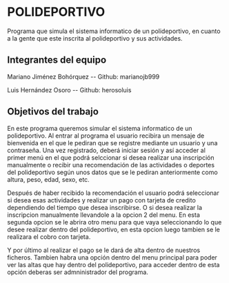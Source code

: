 # POLIDEPORTIVO

Programa que simula el sistema informatico de un polideportivo, en cuanto a la gente que este inscrita al polideportivo y sus actividades.



## Integrantes del equipo

Mariano Jiménez Bohórquez -- Github: marianojb999

Luis Hernández Osoro -- Github: herosoluis

## Objetivos del trabajo

En este programa queremos simular el sistema informatico de un polideportivo. Al entrar al programa el usuario recibira un mensaje de bienvenida en el que le pediran que se registre mediante un usuario y una contraseña. Una vez registrado, deberá iniciar sesión y así acceder al primer menú en el que podrá selccionar si desea realizar una inscripción manualmente o recibir una recomendación de las actividades o deportes del polideportivo según unos datos que se le pediran anteriormente como altura, peso, edad, sexo, etc.

Después de haber recibido la recomendación el usuario podrá seleccionar si desea esas actividades y realizar un pago con tarjeta de credito dependiendo del tiempo que desea inscribirse. O si desea realizar la inscripcion manualmente llevandole a la opcion 2 del menu. En esta segunda opcion se le abrira otro menu para que vaya seleccionando lo que desee realizar dentro del polideportivo, en esta opcion luego tambien se le realizara el cobro con tarjeta.

Y por último al realizar el pago se le dará de alta dentro de nuestros ficheros. Tambien habra una opción dentro del menu principal para poder ver las altas que hay dentro del polideportivo, para acceder dentro de esta opción deberas ser admninistrador del programa.
